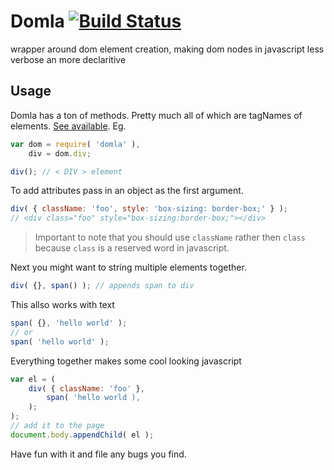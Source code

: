 # Domla [![Build Status](https://travis-ci.org/jcblw/domla.svg?branch=master)](https://travis-ci.org/jcblw/domla)

wrapper around dom element creation, making dom nodes in javascript less verbose an more declaritive

## Usage

Domla has a ton of methods. Pretty much all of which are tagNames of elements. [See available](https://github.com/jcblw/domla/blob/master/src/tags.js). Eg.

```javascript
var dom = require( 'domla' ),
    div = dom.div; 

div(); // < DIV > element
```

To add attributes pass in an object as the first argument.

```javascript
div( { className: 'foo', style: 'box-sizing: border-box;' } ); 
// <div class="foo" style="box-sizing:border-box;"></div>
```

> Important to note that you should use `className` rather then `class` because `class` is a reserved word in javascript.

Next you might want to string multiple elements together.

```javascript
div( {}, span() ); // appends span to div
```

This allso works with text

```javascript
span( {}, 'hello world' );
// or
span( 'hello world' );
```
Everything together makes some cool looking javascript

```javascript
var el = (
    div( { className: 'foo' },
        span( 'hello world ),
    );
);
// add it to the page
document.body.appendChild( el );
```

Have fun with it and file any bugs you find.

